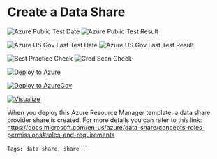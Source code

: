# Create a Data Share

![Azure Public Test Date](https://azurequickstartsservice.blob.core.windows.net/badges/101-data-share-share/PublicLastTestDate.svg)
![Azure Public Test Result](https://azurequickstartsservice.blob.core.windows.net/badges/101-data-share-share/PublicDeployment.svg)

![Azure US Gov Last Test Date](https://azurequickstartsservice.blob.core.windows.net/badges/101-data-share-share/FairfaxLastTestDate.svg)
![Azure US Gov Last Test Result](https://azurequickstartsservice.blob.core.windows.net/badges/101-data-share-share/FairfaxDeployment.svg)

![Best Practice Check](https://azurequickstartsservice.blob.core.windows.net/badges/101-data-share-share/BestPracticeResult.svg)
![Cred Scan Check](https://azurequickstartsservice.blob.core.windows.net/badges/101-data-share-share/CredScanResult.svg)

[![Deploy to Azure](https://raw.githubusercontent.com/fathym-it/azure-quickstart-templates/master/1-CONTRIBUTION-GUIDE/images/deploytoazure.svg?sanitize=true)](https://portal.azure.com/#create/Microsoft.Template/uri/https%3A%2F%2Fraw.githubusercontent.com%2Ffathym-it%2Fazure-quickstart-templates%2Fmaster%2F101-data-share-share%2Fazuredeploy.json)

[![Deploy to AzureGov](https://raw.githubusercontent.com/fathym-it/azure-quickstart-templates/master/1-CONTRIBUTION-GUIDE/images/deploytoazuregov.svg?sanitize=true)](https://portal.azure.us/#create/Microsoft.Template/uri/https%3A%2F%2Fraw.githubusercontent.com%2Ffathym-it%2Fazure-quickstart-templates%2Fmaster%2F101-data-share-share%2Fazuredeploy.json)

[![Visualize](https://raw.githubusercontent.com/fathym-it/azure-quickstart-templates/master/1-CONTRIBUTION-GUIDE/images/visualizebutton.svg?sanitize=true)](http://armviz.io/#/?load=https%3A%2F%2Fraw.githubusercontent.com%2Ffathym-it%2Fazure-quickstart-templates%2Fmaster%2F101-data-share-share%2Fazuredeploy.json)

When you deploy this Azure Resource Manager template, a data share provider share is created.  For more details you can refer to this link: https://docs.microsoft.com/en-us/azure/data-share/concepts-roles-permissions#roles-and-requirements

`Tags: data share, share`
	```



